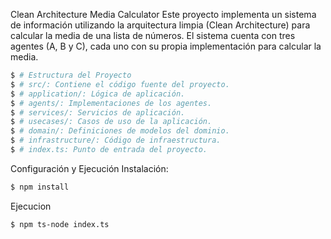 Clean Architecture Media Calculator
Este proyecto implementa un sistema de información utilizando la arquitectura limpia (Clean Architecture) para calcular la media de una lista de números. El sistema cuenta con tres agentes (A, B y C), cada uno con su propia implementación para calcular la media.


```bash
$ # Estructura del Proyecto
$ # src/: Contiene el código fuente del proyecto.
$ # application/: Lógica de aplicación.
$ # agents/: Implementaciones de los agentes.
$ # services/: Servicios de aplicación.
$ # usecases/: Casos de uso de la aplicación.
$ # domain/: Definiciones de modelos del dominio.
$ # infrastructure/: Código de infraestructura.
$ # index.ts: Punto de entrada del proyecto.
```

Configuración y Ejecución
Instalación:

```bash
$ npm install
```

Ejecucion
```bash
$ npm ts-node index.ts
```